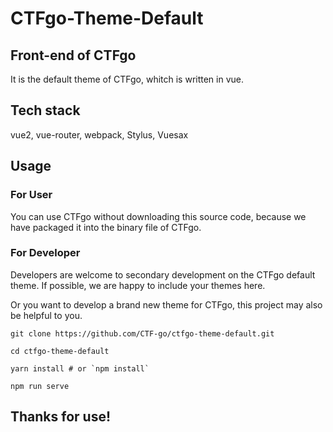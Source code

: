 # CTFgo-Theme-Default

## Front-end of CTFgo

It is the default theme of CTFgo, whitch is written in vue.

## Tech stack

vue2, vue-router, webpack, Stylus, Vuesax

## Usage

### For User

You can use CTFgo without downloading this source code, because we have packaged it into the binary file of CTFgo.

### For Developer

Developers are welcome to secondary development on the CTFgo default theme. If possible, we are happy to include your themes here.

Or you want to develop a brand new theme for CTFgo, this project may also be helpful to you.


```
git clone https://github.com/CTF-go/ctfgo-theme-default.git

cd ctfgo-theme-default

yarn install # or `npm install`

npm run serve
```

## Thanks for use!
